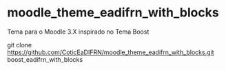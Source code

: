 # moodle_theme_eadifrn_with_blocks
Tema para o Moodle 3.X inspirado no Tema Boost

git clone https://github.com/CoticEaDIFRN/moodle_theme_eadifrn_with_blocks.git boost_eadifrn_with_blocks
